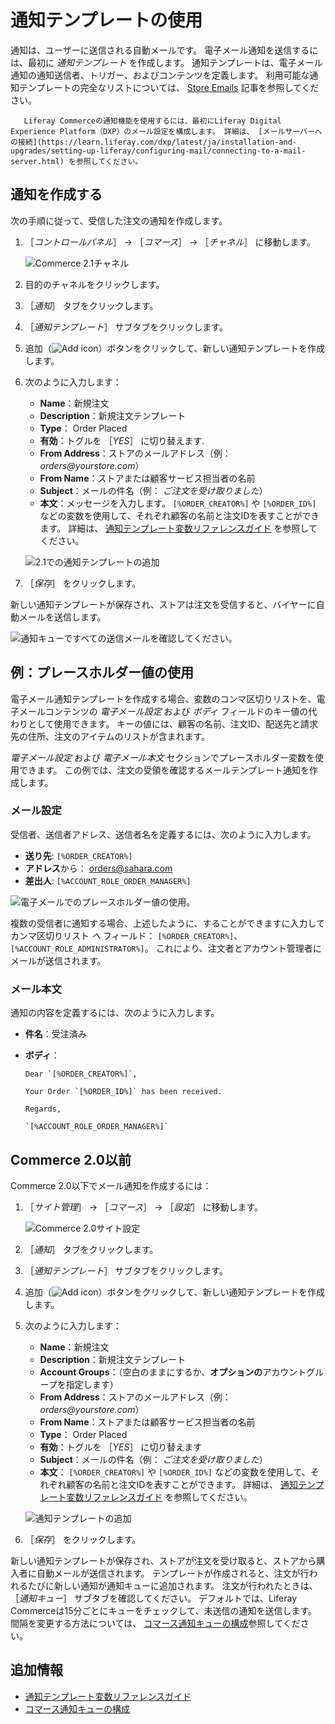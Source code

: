 # 通知テンプレートの使用

通知は、ユーザーに送信される自動メールです。 電子メール通知を送信するには、最初に _通知テンプレート_ を作成します。 通知テンプレートは、電子メール通知の通知送信者、トリガー、およびコンテンツを定義します。 利用可能な通知テンプレートの完全なリストについては、 [Store Emails](./store-emails.md#notification-templates) 記事を参照してください。

```{note}
   Liferay Commerceの通知機能を使用するには、最初にLiferay Digital Experience Platform（DXP）のメール設定を構成します。 詳細は、 [メールサーバーへの接続](https://learn.liferay.com/dxp/latest/ja/installation-and-upgrades/setting-up-liferay/configuring-mail/connecting-to-a-mail-server.html) を参照してください。
```

## 通知を作成する

次の手順に従って、受信した注文の通知を作成します。

1. ［_コントロールパネル_］ → ［_コマース_］ → ［_チャネル_］ に移動します。

    ![Commerce 2.1チャネル](./using-notification-templates/images/03.png)

1. 目的のチャネルをクリックします。
1. ［_通知_］ タブをクリックします。
1. ［_通知テンプレート_］ サブタブをクリックします。
1. 追加（![Add icon](../../images/icon-add.png)）ボタンをクリックして、新しい通知テンプレートを作成します。
1. 次のように入力します：
    * **Name**：新規注文
    * **Description**：新規注文テンプレート
    * **Type**： Order Placed
    * **有効**：トグルを ［_YES_］ に切り替えます.
    * **From Address**：ストアのメールアドレス（例： _orders@yourstore.com_）
    * **From Name**：ストアまたは顧客サービス担当者の名前
    * **Subject**：メールの件名（例： _ご注文を受け取りました_）
    * **本文**：メッセージを入力します。 `[%ORDER_CREATOR%]` や `[%ORDER_ID%]` などの変数を使用して、それぞれ顧客の名前と注文IDを表すことができます。 詳細は、 [通知テンプレート変数リファレンスガイド](./notification-template-variables-reference-guide.md) を参照してください。

    ![2.1での通知テンプレートの追加](./using-notification-templates/images/02.png)

1. ［_保存_］ をクリックします。

新しい通知テンプレートが保存され、ストアは注文を受信すると、バイヤーに自動メールを送信します。

![通知キューですべての送信メールを確認してください。](./using-notification-templates/images/05.png)

## 例：プレースホルダー値の使用

電子メール通知テンプレートを作成する場合、変数のコンマ区切りリストを、電子メールコンテンツの _電子メール設定_ および _ボディ_ フィールドのキー値の代わりとして使用できます。 キーの値には、顧客の名前、注文ID、配送先と請求先の住所、注文のアイテムのリストが含まれます。

_電子メール設定_ および _電子メール本文_ セクションでプレースホルダー変数を使用できます。 この例では、注文の受領を確認するメールテンプレート通知を作成します。

### メール設定

受信者、送信者アドレス、送信者名を定義するには、次のように入力します。

* **送り先**: `[%ORDER_CREATOR%]`
* **アドレス**から： orders@sahara.com
* **差出人**: `[%ACCOUNT_ROLE_ORDER_MANAGER%]`

![電子メールでのプレースホルダー値の使用。](./using-notification-templates/images/06.png)

複数の受信者に通知する場合、上述したように、することができますに入力してカンマ区切りリスト _へ_ フィールド： `[%ORDER_CREATOR%]`、`[%ACCOUNT_ROLE_ADMINISTRATOR%]`。 これにより、注文者とアカウント管理者にメールが送信されます。

### メール本文

通知の内容を定義するには、次のように入力します。

* **件名**：受注済み
* **ボディ**：

  ```
  Dear `[%ORDER_CREATOR%]`,

  Your Order `[%ORDER_ID%]` has been received.

  Regards,

  `[%ACCOUNT_ROLE_ORDER_MANAGER%]`
  ```

## Commerce 2.0以前

Commerce 2.0以下でメール通知を作成するには：

1. ［_サイト管理_］ → ［_コマース_］ → ［_設定_］ に移動します。

    ![Commerce 2.0サイト設定](./using-notification-templates/images/04.png)

1. ［_通知_］ タブをクリックします。
1. ［_通知テンプレート_］ サブタブをクリックします。
1. 追加（![Add icon](../../images/icon-add.png)）ボタンをクリックして、新しい通知テンプレートを作成します。
1. 次のように入力します：
    * **Name**：新規注文
    * **Description**：新規注文テンプレート
    * **Account Groups**：（空白のままにするか、**オプションの**アカウントグループを指定します）
    * **From Address**：ストアのメールアドレス（例： _orders@yourstore.com_）
    * **From Name**：ストアまたは顧客サービス担当者の名前
    * **Type**： Order Placed
    * **有効**：トグルを ［_YES_］ に切り替えます
    * **Subject**：メールの件名（例： _ご注文を受け取りました_）
    * **本文**： `[%ORDER_CREATOR%]` や `[%ORDER_ID%]` などの変数を使用して、それぞれ顧客の名前と注文IDを表すことができます。 詳細は、 [通知テンプレート変数リファレンスガイド](./notification-template-variables-reference-guide.md) を参照してください。

    ![通知テンプレートの追加](./using-notification-templates/images/01.png)

1. ［_保存_］ をクリックします。

新しい通知テンプレートが保存され、ストアが注文を受け取ると、ストアから購入者に自動メールが送信されます。 テンプレートが作成されると、注文が行われるたびに新しい通知が通知キューに追加されます。 注文が行われたときは、 ［_通知キュー_］ サブタブを確認してください。 デフォルトでは、Liferay Commerceは15分ごとにキューをチェックして、未送信の通知を送信します。 間隔を変更する方法については、 [コマース通知キューの構成](./configuring-the-commerce-notification-queue.md)参照してください。

## 追加情報

* [通知テンプレート変数リファレンスガイド](./notification-template-variables-reference-guide.md)
* [コマース通知キューの構成](./configuring-the-commerce-notification-queue.md)
